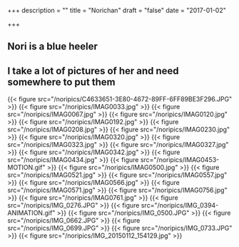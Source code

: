 +++
description = ""
title = "Norichan"
draft = "false"
date = "2017-01-02"

+++

## Nori is a blue heeler

## I take a lot of pictures of her and need somewhere to put them


{{< figure src="/noripics/C4633651-3E80-4672-89FF-6FF89BE3F296.JPG"  >}}
{{< figure src="/noripics/IMAG0033.jpg"  >}}
{{< figure src="/noripics/IMAG0067.jpg"  >}}
{{< figure src="/noripics/IMAG0120.jpg"  >}}
{{< figure src="/noripics/IMAG0192.jpg"  >}}
{{< figure src="/noripics/IMAG0208.jpg"  >}}
{{< figure src="/noripics/IMAG0230.jpg"  >}}
{{< figure src="/noripics/IMAG0320.jpg"  >}}
{{< figure src="/noripics/IMAG0323.jpg"  >}}
{{< figure src="/noripics/IMAG0327.jpg"  >}}
{{< figure src="/noripics/IMAG0342.jpg"  >}}
{{< figure src="/noripics/IMAG0434.jpg"  >}}
{{< figure src="/noripics/IMAG0453-MOTION.gif"  >}}
{{< figure src="/noripics/IMAG0500.jpg"  >}}
{{< figure src="/noripics/IMAG0521.jpg"  >}}
{{< figure src="/noripics/IMAG0557.jpg"  >}}
{{< figure src="/noripics/IMAG0566.jpg"  >}}
{{< figure src="/noripics/IMAG0571.jpg"  >}}
{{< figure src="/noripics/IMAG0756.jpg"  >}}
{{< figure src="/noripics/IMAG0761.jpg"  >}}
{{< figure src="/noripics/IMG_0276.JPG"  >}}
{{< figure src="/noripics/IMG_0394-ANIMATION.gif"  >}}
{{< figure src="/noripics/IMG_0500.JPG"  >}}
{{< figure src="/noripics/IMG_0662.JPG"  >}}
{{< figure src="/noripics/IMG_0699.JPG"  >}}
{{< figure src="/noripics/IMG_0733.JPG"  >}}
{{< figure src="/noripics/IMG_20150112_154129.jpg"  >}}



